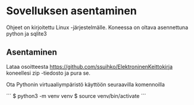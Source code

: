 # Sovelluksen asentaminen 

Ohjeet on kirjoitettu Linux -järjestelmälle. Koneessa on oltava asennettuna python ja sqlite3

## Asentaminen

Lataa osoitteesta https://github.com/ssuihko/ElektroninenKeittokirja koneellesi zip -tiedosto ja pura se. 

Ota Pythonin virtuaaliympäristö käyttöön seuraavilla komennoilla

´´´
$ python3 -m venv venv
$ source venv/bin/activate
´´´



